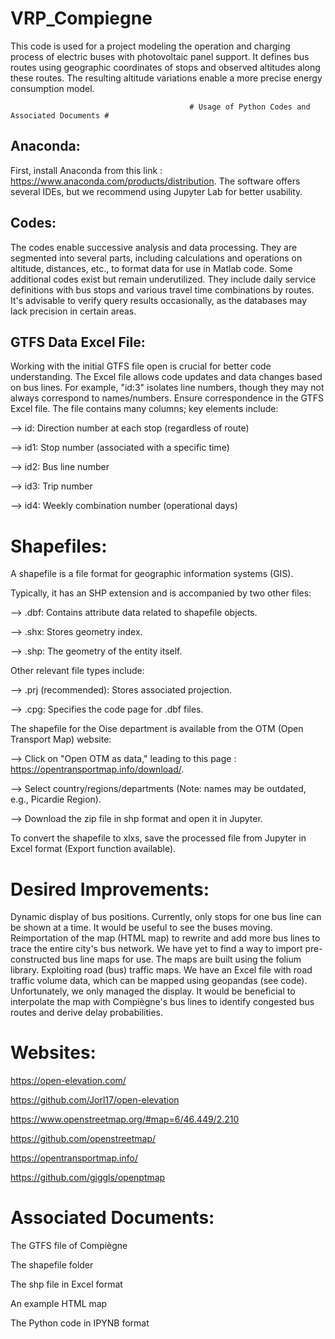 # VRP_Compiegne
 This code is used for a project modeling the operation and charging process of electric buses with photovoltaic panel support. It defines bus routes using geographic coordinates of stops and observed altitudes along these routes. The resulting altitude variations enable a more precise energy consumption model.


                                            # Usage of Python Codes and Associated Documents #
                                                                  
## Anaconda:

First, install Anaconda from this link : https://www.anaconda.com/products/distribution.
The software offers several IDEs, but we recommend using Jupyter Lab for better usability.

## Codes:

The codes enable successive analysis and data processing.
They are segmented into several parts, including calculations and operations on altitude, distances, etc., to format data for use in Matlab code. Some additional codes exist but remain underutilized. They include daily service definitions with bus stops and various travel time combinations by routes.
It's advisable to verify query results occasionally, as the databases may lack precision in certain areas.


## GTFS Data Excel File:


Working with the initial GTFS file open is crucial for better code understanding.
The Excel file allows code updates and data changes based on bus lines. For example, "id:3" isolates line numbers, though they may not always correspond to names/numbers. Ensure correspondence in the GTFS Excel file.
The file contains many columns; key elements include:

--> id: Direction number at each stop (regardless of route)

--> id1: Stop number (associated with a specific time)

--> id2: Bus line number

--> id3: Trip number

--> id4: Weekly combination number (operational days)

# Shapefiles:

A shapefile is a file format for geographic information systems (GIS).

Typically, it has an SHP extension and is accompanied by two other files:

--> .dbf: Contains attribute data related to shapefile objects.

--> .shx: Stores geometry index.

--> .shp: The geometry of the entity itself.

Other relevant file types include:

--> .prj (recommended): Stores associated projection.

--> .cpg: Specifies the code page for .dbf files.

The shapefile for the Oise department is available from the OTM (Open Transport Map) website:

--> Click on "Open OTM as data," leading to this page : https://opentransportmap.info/download/.

--> Select country/regions/departments (Note: names may be outdated, e.g., Picardie Region).

--> Download the zip file in shp format and open it in Jupyter.

To convert the shapefile to xlxs, save the processed file from Jupyter in Excel format (Export function available).

# Desired Improvements:

Dynamic display of bus positions. Currently, only stops for one bus line can be shown at a time. It would be useful to see the buses moving.
Reimportation of the map (HTML map) to rewrite and add more bus lines to trace the entire city's bus network. We have yet to find a way to import pre-constructed bus line maps for use. The maps are built using the folium library.
Exploiting road (bus) traffic maps. We have an Excel file with road traffic volume data, which can be mapped using geopandas (see code). Unfortunately, we only managed the display. It would be beneficial to interpolate the map with Compiègne's bus lines to identify congested bus routes and derive delay probabilities.


# Websites:

https://open-elevation.com/

https://github.com/Jorl17/open-elevation

https://www.openstreetmap.org/#map=6/46.449/2.210

https://github.com/openstreetmap/

https://opentransportmap.info/

https://github.com/giggls/openptmap


# Associated Documents:

The GTFS file of Compiègne

The shapefile folder

The shp file in Excel format

An example HTML map

The Python code in IPYNB format

